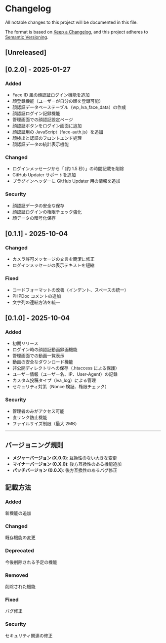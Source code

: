 # Changelog

All notable changes to this project will be documented in this file.

The format is based on [Keep a Changelog](https://keepachangelog.com/en/1.0.0/),
and this project adheres to [Semantic Versioning](https://semver.org/spec/v2.0.0.html).

## [Unreleased]

## [0.2.0] - 2025-01-27

### Added

- Face ID 風の顔認証ログイン機能を追加
- 顔登録機能（ユーザーが自分の顔を登録可能）
- 顔認証データベーステーブル（wp_lva_face_data）の作成
- 顔認証ログイン記録機能
- 管理画面での顔認証設定ページ
- 顔認証ボタンをログイン画面に追加
- 顔認証用の JavaScript（face-auth.js）を追加
- 顔検出と認証のフロントエンド処理
- 顔認証データの統計表示機能

### Changed

- ログインメッセージから「（約 1.5 秒）」の時間記載を削除
- GitHub Updater サポートを追加
- プラグインヘッダーに GitHub Updater 用の情報を追加

### Security

- 顔認証データの安全な保存
- 顔認証ログインの権限チェック強化
- 顔データの暗号化保存

## [0.1.1] - 2025-10-04

### Changed

- カメラ許可メッセージの文言を簡潔に修正
- ログインメッセージの表示テキストを短縮

### Fixed

- コードフォーマットの改善（インデント、スペースの統一）
- PHPDoc コメントの追加
- 文字列の連結方法を統一

## [0.1.0] - 2025-10-04

### Added

- 初期リリース
- ログイン時の顔認証動画録画機能
- 管理画面での動画一覧表示
- 動画の安全なダウンロード機能
- 非公開ディレクトリへの保存（.htaccess による保護）
- ユーザー情報（ユーザー名、IP、User-Agent）の記録
- カスタム投稿タイプ（lva_log）による管理
- セキュリティ対策（Nonce 検証、権限チェック）

### Security

- 管理者のみがアクセス可能
- 直リンク防止機能
- ファイルサイズ制限（最大 2MB）

---

## バージョニング規則

- **メジャーバージョン (X.0.0)**: 互換性のない大きな変更
- **マイナーバージョン (0.X.0)**: 後方互換性のある機能追加
- **パッチバージョン (0.0.X)**: 後方互換性のあるバグ修正

## 記載方法

### Added

新機能の追加

### Changed

既存機能の変更

### Deprecated

今後削除される予定の機能

### Removed

削除された機能

### Fixed

バグ修正

### Security

セキュリティ関連の修正
